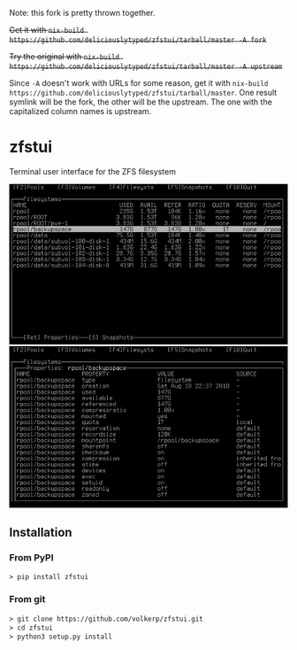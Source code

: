 Note: this fork is pretty thrown together.

~~Get it with `nix-build https://github.com/deliciouslytyped/zfstui/tarball/master -A fork`~~

~~Try the original with `nix-build https://github.com/deliciouslytyped/zfstui/tarball/master -A upstream`~~

Since `-A` doesn't work with URLs for some reason, get it with `nix-build https://github.com/deliciouslytyped/zfstui/tarball/master`. One result symlink will be the fork, the other will be the upstream. 
The one with the capitalized column names is upstream.

# zfstui
Terminal user interface for the ZFS filesystem

![screenshot1](images/screenshot1.png "screenshot1")
![screenshot2](images/screenshot2.png "screenshot2")


## Installation

### From PyPI
```shell
> pip install zfstui
```

### From git
```shell
> git clone https://github.com/volkerp/zfstui.git
> cd zfstui
> python3 setup.py install
```

